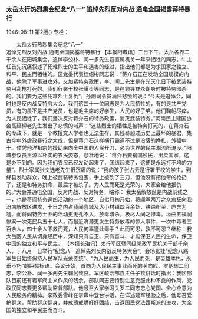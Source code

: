 ### 太岳太行热烈集会纪念“八一”  追悼先烈反对内战  通电全国揭露蒋特暴行

1946-08-11
第2版()
专栏：

　　太岳太行热烈集会纪念“八一”            
    追悼先烈反对内战 
    通电全国揭露蒋特暴行
    【本报阳城讯】三日下午，太岳各界二千余人在阳城集会，追悼李公朴、闻一多先生暨直属机关一年来牺牲的同志。牛主任首先沉痛叙述了死难烈士的生平和遇害的经过，指出他们都是为求国家之独立、和平、民主而牺牲的。区党委代表桂绍彬同志说：“蒋介石正在发动全国规模的内战，他除了军事进攻外，又加紧特务政策，李、闻二先生是在光天化日下被武装特务用乱枪打死的。我们行署干校张耀步等同志，是在领导群众翻身时被特务暗杀的。我们要为这些死难烈士复仇”。孙副司令员满怀悲愤的说：“今天是追悼会，同时也是反内战反特务大会。我们这四十一位同志是为人民牺牲的，有的是共产党员，有的虽不是共产党员，也是毛主席的好学生，人民的好子弟。他们鞠躬尽瘁，为人民牺牲了，我们坚决反对蒋介石的特务政策，消灭武装特务。”河南民主建国协会高延柳老先生发出了悲愤的喊声：“这些烈士的牺牲是被特务打死的，在蒋介石的专政下，就是一个教授文人学者也无法生存，其残暴超过历史上最坏的暴君，集古今中外虐政暴行之大成，但是蒋介石这样横行霸道不过是没落的挣扎，外强中干。仗凭他洋祖宗的援助来向全中国的人民开刀，必为世界的民主潮流所淹没。”阳城参议员王源以朴实的农民姿态，悲壮地说：“蒋介石要祸国殃民，出卖国家，这是办不到的。因为我们农民已经发动起来了，团结起来了，这便是永远打不垮的力量”。烈士家属张文选老先生很沉痛的说：“我的孩子张占云是行署干校的学生，到绛县发动群众，晚上被武装特务包围，手上被砍了三刀，但他没有把他带的枪扔了，还是和特务拚命，最后才被杀了。为人民而死是光荣的，大家会给他报仇的。”大会并通电全国，反对内战、反对特务，略称：
    我太岳解放区是内战前线之一，也是蒋阎特务逞凶活动的一个地区，自七月初开始，蒋阎军两万之众疯狂向我汾南解放区进攻，十日之内占我闻喜城及大小村镇四百余处，铁蹄所至，庐舍为墟。而蒋阎特务土匪的活动更无孔不入，放毒暗杀。极尽人间之惨毒。垣曲五福涧惨案一次死民兵五十七人，而最近济源更发生特务放毒的惊人事件，一次中毒者三百余人，四十余人不救而死，人民何辜遭此毒手？此而可忍，孰不可忍？继称：我太岳区人民从切身经历中，深知只有自卫、只有奋斗、才能保卫人民的生命，保卫中国的独立和平与民主。
    【本报长治讯】太行军区暨同级党政军民机关干部千余人，于八月一日举行“纪念八一追悼先烈反内战反特务大会”。会场张挂“纪念八路军生日始终保持人民军队光荣传统”、“为人民而生，为人民而死，是英雄本色，永垂不朽”的巨幅标语。会议开始，首向为人民民主事业而死的关向应、罗炳辉二同志，李公朴、闻一多两先生鞠躬致哀。军区政治部袁主任子钦讲话时指出：我区部队目前还有着军阀主义作风的残余，部队同志要特别注意克服此种不良的作风，党政民同志要更多帮助监督部队。他号召大家学习关罗二同志忠心党国、全心全意为人民服务的精神。李政委雪峰在掌声中登台讲话，在详述建军经验之后，他号召爱护群众，帮助群众翻身，并戒骄戒燥好好团结，击退国民党法西斯派的进攻，为全国的独立和平民主而奋斗。
